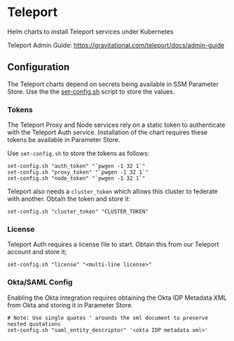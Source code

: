 # Teleport

Helm charts to install Teleport services under Kubernetes

Teleport Admin Guide: https://gravitational.com/teleport/docs/admin-guide

## Configuration

The Teleport charts depend on secrets being available in SSM Parameter Store. Use the the [set-config.sh](set-config.sh) script to store the values.

### Tokens

The Teleport Proxy and Node services rely on a static token to authenticate with the Teleport Auth service. Installation of the chart requires these tokens be available in Parameter Store.


Use `set-config.sh` to store the tokens as follows:

```
set-config.sh "auth_token" "`pwgen -1 32 1`"
set-config.sh "proxy_token" "`pwgen -1 32 1`"
set-config.sh "node_token" "`pwgen -1 32 1`"
```

Teleport also needs a `cluster_token` which allows this cluster to federate with another. Obtain the token and store it:

```
set-config.sh "cluster_token" "CLUSTER_TOKEN"
```

### License

Teleport Auth requires a license file to start. Obtain this from our Teleport account and store it;

```
set-config.sh "license" "<multi-line license>"
```

### Okta/SAML Config

Enabling the Okta integration requires obtaining the Okta IDP Metadata XML from Okta and storing it in Parameter Store.

```
# Note: Use single quotes ' arounds the xml document to preserve nested quotations
set-config.sh "saml_entity_descriptor" '<okta IDP metadata xml>'
```
